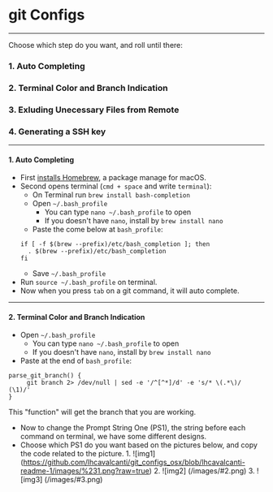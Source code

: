 # git Configs
------------------
Choose which step do you want, and roll until there:

### 1. Auto Completing
### 2. Terminal Color and Branch Indication
### 3. Exluding Unecessary Files from Remote
### 4. Generating a SSH key
-----------------------
#### 1. Auto Completing
- First [installs Homebrew](https://brew.sh/), a package manage for macOS.
- Second opens terminal (`cmd + space` and write `terminal`):
  - On Terminal run `brew install bash-completion`
  - Open `~/.bash_profile`
    - You can type `nano ~/.bash_profile` to open
    - If you doesn't have `nano`, install by `brew install nano`
  - Paste the come below at `bash_profile`:
  ```
  if [ -f $(brew --prefix)/etc/bash_completion ]; then
    . $(brew --prefix)/etc/bash_completion
  fi
  ```
  - Save `~/.bash_profile`
- Run `source ~/.bash_profile` on terminal.
- Now when you press `tab` on a git command, it will auto complete.
-----------------------
#### 2. Terminal Color and Branch Indication
- Open `~/.bash_profile`
  - You can type `nano ~/.bash_profile` to open
  - If you doesn't have `nano`, install by `brew install nano`
- Paste at the end of `bash_profile`:
```
parse_git_branch() {
     git branch 2> /dev/null | sed -e '/^[^*]/d' -e 's/* \(.*\)/ (\1)/'
}
```
This "function" will get the branch that you are working.
- Now to change the Prompt String One (PS1), the string before each command
on terminal, we have some different designs.
- Choose which PS1 do you want based on the pictures below, and copy the code
related to the picture.
  1.
  ![img1] (https://github.com/lhcavalcanti/git_configs_osx/blob/lhcavalcanti-readme-1/images/%231.png?raw=true)
  2.
  ![img2] (/images/#2.png)
  3.
  ![img3] (/images/#3.png)
